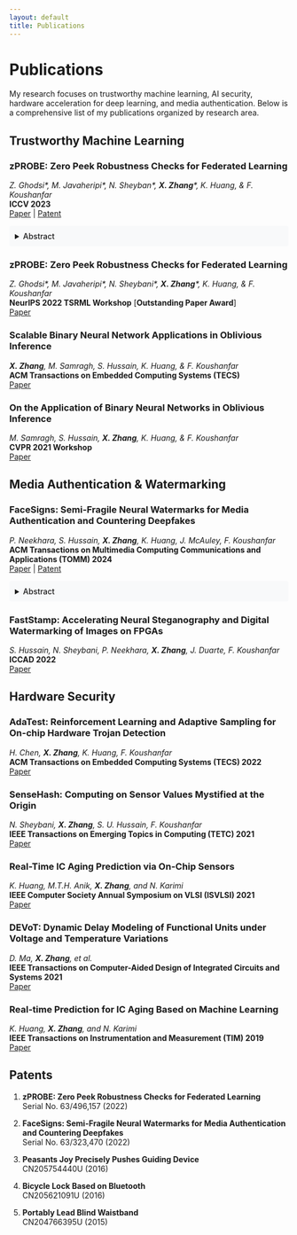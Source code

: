 ```yaml
---
layout: default
title: Publications
---
```


# Publications

My research focuses on trustworthy machine learning, AI security, hardware acceleration for deep learning, and media authentication. Below is a comprehensive list of my publications organized by research area.

## Trustworthy Machine Learning

### zPROBE: Zero Peek Robustness Checks for Federated Learning
*Z. Ghodsi\*, M. Javaheripi\*, N. Sheyban\*, **X. Zhang**\*, K. Huang, & F. Koushanfar*  
**ICCV 2023**  
[Paper](https://openaccess.thecvf.com/content/ICCV2023/papers/Ghodsi_zPROBE_Zero_Peek_Robustness_Checks_for_Federated_Learning_ICCV_2023_paper.pdf) | [Patent](https://patents.google.com/patent/US20240051083A1/en)

<details>
  <summary>Abstract</summary>
  <p>Federated Learning (FL) has emerged as a privacy-preserving paradigm for collaborative model training across distributed clients. However, FL systems remain vulnerable to adversarial attacks that can compromise model performance. This paper introduces zPROBE, a novel framework for zero-peek robustness checks in federated learning environments. Our approach enables secure evaluation of model robustness without requiring access to the underlying data, preserving privacy while ensuring security.</p>
</details>

### zPROBE: Zero Peek Robustness Checks for Federated Learning
*Z. Ghodsi\*, M. Javaheripi\*, N. Sheybani\*, **X. Zhang**\*, K. Huang, & F. Koushanfar*  
**NeurIPS 2022 TSRML Workshop** [**Outstanding Paper Award**]  
[Paper](https://arxiv.org/pdf/2206.12100.pdf)

### Scalable Binary Neural Network Applications in Oblivious Inference
***X. Zhang**, M. Samragh, S. Hussain, K. Huang, & F. Koushanfar*  
**ACM Transactions on Embedded Computing Systems (TECS)**  
[Paper](https://dl.acm.org/doi/pdf/10.1145/3607192)

### On the Application of Binary Neural Networks in Oblivious Inference
*M. Samragh, S. Hussain, **X. Zhang**, K. Huang, & F. Koushanfar*  
**CVPR 2021 Workshop**  
[Paper](https://openaccess.thecvf.com/content/CVPR2021W/BiVision/html/Samragh_On_the_Application_of_Binary_Neural_Networks_in_Oblivious_Inference_CVPRW_2021_paper.html)

## Media Authentication & Watermarking

### FaceSigns: Semi-Fragile Neural Watermarks for Media Authentication and Countering Deepfakes
*P. Neekhara, S. Hussain, **X. Zhang**, K. Huang, J. McAuley, F. Koushanfar*  
**ACM Transactions on Multimedia Computing Communications and Applications (TOMM) 2024**  
[Paper](https://arxiv.org/pdf/2204.01960.pdf) | [Patent](https://patents.google.com/patent/US20230319711A1/en)

<details>
  <summary>Abstract</summary>
  <p>The proliferation of deepfakes and manipulated media poses significant challenges to media authenticity. We present FaceSigns, a semi-fragile neural watermarking technique for media authentication and deepfake detection. Our approach embeds imperceptible watermarks that are robust to benign transformations but fragile to malicious manipulations, enabling effective authentication of genuine media and detection of deepfakes.</p>
</details>

### FastStamp: Accelerating Neural Steganography and Digital Watermarking of Images on FPGAs
*S. Hussain, N. Sheybani, P. Neekhara, **X. Zhang**, J. Duarte, F. Koushanfar*  
**ICCAD 2022**  
[Paper](https://arxiv.org/abs/2209.12391)

## Hardware Security

### AdaTest: Reinforcement Learning and Adaptive Sampling for On-chip Hardware Trojan Detection
*H. Chen, **X. Zhang**, K. Huang, F. Koushanfar*  
**ACM Transactions on Embedded Computing Systems (TECS) 2022**  
[Paper](https://dl.acm.org/doi/pdf/10.1145/3544015)

### SenseHash: Computing on Sensor Values Mystified at the Origin
*N. Sheybani, **X. Zhang**, S. U. Hussain, F. Koushanfar*  
**IEEE Transactions on Emerging Topics in Computing (TETC) 2021**  
[Paper](https://ieeexplore.ieee.org/stamp/stamp.jsp?arnumber=9935805)

### Real-Time IC Aging Prediction via On-Chip Sensors
*K. Huang, M.T.H. Anik, **X. Zhang**, and N. Karimi*  
**IEEE Computer Society Annual Symposium on VLSI (ISVLSI) 2021**  
[Paper](https://ieeexplore.ieee.org/stamp/stamp.jsp?arnumber=9516732)

### DEVoT: Dynamic Delay Modeling of Functional Units under Voltage and Temperature Variations
*D. Ma, **X. Zhang**, et al.*  
**IEEE Transactions on Computer-Aided Design of Integrated Circuits and Systems 2021**  
[Paper](https://ieeexplore.ieee.org/stamp/stamp.jsp?arnumber=9419866)

### Real-time Prediction for IC Aging Based on Machine Learning
*K. Huang, **X. Zhang**, and N. Karimi*  
**IEEE Transactions on Instrumentation and Measurement (TIM) 2019**  
[Paper](http://ieeexplore.ieee.org/stamp/stamp.jsp?tp=&arnumber=8666076&isnumber=4407674)

## Patents

1. **zPROBE: Zero Peek Robustness Checks for Federated Learning**  
   Serial No. 63/496,157 (2022)

2. **FaceSigns: Semi-Fragile Neural Watermarks for Media Authentication and Countering Deepfakes**  
   Serial No. 63/323,470 (2022)

3. **Peasants Joy Precisely Pushes Guiding Device**  
   CN205754440U (2016)

4. **Bicycle Lock Based on Bluetooth**  
   CN205621091U (2016)

5. **Portably Lead Blind Waistband**  
   CN204766395U (2015)

<style>
  details {
    margin-bottom: 20px;
    padding: 10px;
    background-color: #f8f9fa;
    border-radius: 4px;
  }
  
  details summary {
    cursor: pointer;
    font-weight: 500;
  }
  
  details p {
    margin-top: 10px;
    font-size: 14px;
    line-height: 1.5;
  }
</style> 